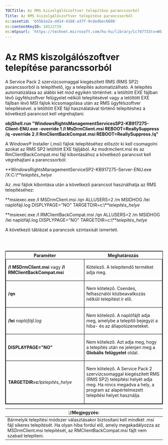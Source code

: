 ```yaml
---
TOCTitle: Az RMS kiszolgálószoftver telepítése parancssorból
Title: Az RMS kiszolgálószoftver telepítése parancssorból
ms:assetid: 'b55b1e2a-dd14-4168-a37f-9cdedbec660b'
ms:contentKeyID: 18122729
ms:mtpsurl: 'https://technet.microsoft.com/hu-hu/library/Cc747733(v=WS.10)'
---
```


Az RMS kiszolgálószoftver telepítése parancssorból
==================================================

A Service Pack 2 szervizcsomaggal kiegészített RMS (RMS SP2) parancssorból is telepíthető, így a telepítés automatizálható. A telepítés automatizálása az alábbi két mód egyikén történhet: a letöltött EXE fájlban lévő ügyfélszoftver felügyelet nélküli telepítésével vagy a letöltött EXE fájlban lévő MSI fájlok kicsomagolása után az RMS ügyfélszoftver telepítésével. a letöltött EXE fájl használatával történő telepítéshez a következő parancsot kell végrehajtani:

**objShell.run "WindowsRightsManagementServicesSP2-KB917275-Client-ENU.exe -override 1 /I MsDrmClient.msi REBOOT=ReallySuppress /q -override 2 /I RmClientBackCompat.msi REBOOT=ReallySuppress /q"**

A Windows® Installer (.msi) fájlok telepítéséhez először ki kell csomagolni azokat az RMS SP2 letöltött EXE fájljából. Az msdrmclient.msi és az RmClientBackCompat.msi fájl kibontásához a következő parancsot kell végrehajtani a parancssorból:

**WindowsRightsManagementServiceSP2-KB917275-Server-ENU.exe /X:C:\\***telepítés\_helye*

Az .msi fájlok kibontása után a következő parancsot használhatja az RMS telepítéséhez:

**msiexec.exe /I MSDrmClient.msi /qn ALLUSERS=2 /m MSIDHOG /lei naplófájl.log DISPLYPAGE="NO" TARGETDIR=c:\\***telepítés\_helye*

**msiexec.exe /I RMClientBackCompat.msi /qn ALLUSERS=2 /m MSIDHOG /lei naplófájl.log DISPLYPAGE="NO" TARGETDIR=c:\\***telepítés\_helye*

A következő táblázat a parancsok szintaxisát ismerteti.

###  

<p> </p>
<table style="border:1px solid black;">
<colgroup>
<col width="50%" />
<col width="50%" />
</colgroup>
<thead>
<tr class="header">
<th>Paraméter</th>
<th>Meghatározás</th>
</tr>
</thead>
<tbody>
<tr class="odd">
<td style="border:1px solid black;"><p><strong>/I MSDrmClient.msi</strong> vagy <strong>/I RMClientBackCompat.msi</strong></p></td>
<td style="border:1px solid black;"><p>Kötelező. A telepítendő terméket adja meg.</p></td>
</tr>  
<tr class="even">
<td style="border:1px solid black;"><p><strong>/qn</strong></p></td>
<td style="border:1px solid black;"><p>Nem kötelező. Csendes, felhasználói közbeavatkozás nélküli telepítést ír elő.</p></td>
</tr>  
<tr class="odd">
<td style="border:1px solid black;"><p><strong>/lei</strong> <em>naplófájl.log</em></p></td>
<td style="border:1px solid black;"><p>Nem kötelező. A naplófájlt adja meg, amelybe a telepítő bejegyzi a hiba- és az állapotüzeneteket.</p></td>
</tr>  
<tr class="even">
<td style="border:1px solid black;"><p><strong>DISPLAYPAGE=&quot;NO&quot;</strong></p></td>
<td style="border:1px solid black;"><p>Nem kötelező. Azt adja meg, hogy a telepítés után ne jelenjen meg a <strong>Globális felügyelet</strong> oldal.</p></td>
</tr>  
<tr class="odd">
<td style="border:1px solid black;"><p><strong>TARGETDIR=c:\</strong><em>telepítés_helye</em></p></td>
<td style="border:1px solid black;"><p>Nem kötelező. A Service Pack 2 szervizcsomaggal kiegészített RMS (RMS SP2) telepítési helyét adja meg. Ha nincs megadva a hely, a program az alapértelmezett telepítési helyet használja.</p></td>
</tr>  
</tbody>  
</table>
  
| ![](images/Cc747733.note(WS.10).gif)Megjegyzés:                                                                                                                                                             |  
|------------------------------------------------------------------------------------------------------------------------------------------------------------------------------------------------------------------------------------------|  
| Bármelyik telepítési módszer választásakor biztosítani kell mindkét .msi fájl sikeres telepítését. Ha olyan hiba fordul elő, amely megakadályozza az MSDrmClient.msi telepítését, az RMClientBackCompat.msi fájlt nem szabad telepíteni. |
